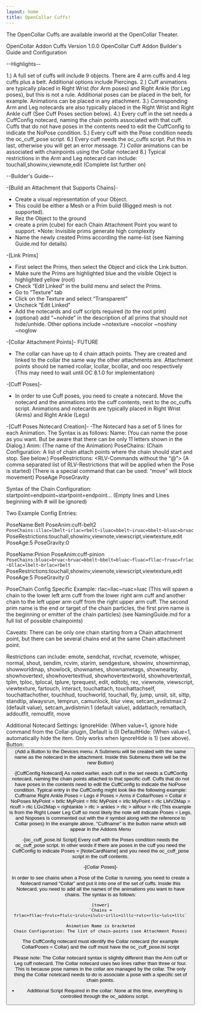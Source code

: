 ```yaml
---
layout: home
title: OpenCollar Cuffs!
---
```

The OpenCollar Cuffs are available inworld at the OpenCollar Theater. 

OpenCollar Addon Cuffs Version 1.0.0
OpenCollar Cuff Addon Builder's Guide and Configuration

--Highlights--

1.) A full set of cuffs will include 9 objects. There are 4 arm cuffs and 4 leg cuffs plus a belt. Additional options include Piercings.
2.) Cuff animations are typically placed in Right Wrist (for Arm poses) and Right Ankle (for Leg poses), but this is not a rule. Additional poses can be placed in the belt, for example. Animations can be placed in any attachment.
3.) Corresponding Arm and Leg notecards are also typically placed in the Right Wrist and Right Ankle cuff (See Cuff Poses section below).
4.) Every cuff in the set needs a CuffConfig notecard, naming the chain points associated with that cuff. Cuffs that do not have poses in the contents need to edit the CuffConfig to indicate the NoPose condition. 
5.) Every cuff with the Pose condition needs the oc_cuff_pose script.
6.) Every cuff needs the oc_cuffs script. Put this in last, otherwise you will get an error message.
7.) *Collar* animations can be associated with chainpoints using the Collar notecard
8.) Typical restrictions in the Arm and Leg notecard can include: touchall,showinv,viewnote,edit (Complete list further on)


--Builder's Guide--

-[Build an Attachment that Supports Chains]-
- Create a visual representation of your Object.
- This could be either a Mesh or a Prim build (Rigged mesh is not supported).
- Rez the Object to the ground
- create a prim (cube) for each Chain Attachment Point you want to support.
    *Note: Invisible prims generate high complexity
- Name the newly created Prims according the name-list (see Naming Guide.md for details)

-[Link Prims]
- First select the Prims, then select the Object and click the Link button.
- Make sure the Prims are highlighted blue and the visible Object is highlighted yellow (root)
- Check “Edit Linked” in the build menu and select the Prims.
- Go to “Texture” tab
- Click on the Texture and select “Transparent”
- Uncheck “Edit Linked”
- Add the notecards and cuff scripts required (to the root prim)
- (optional) add “~nohide” in the description of all prims that should not hide/unhide. Other options include ~notexture ~nocolor ~noshiny ~noglow

-[Collar Attachment Points]- FUTURE
- The collar can have up to 4 chain attach points. They are created and linked to the collar the same way the other attachments are. Attachment points should be named rcollar, lcollar, bcollar, and ooc respectively (This may need to wait until OC 8.1.0 for implementation)

-[Cuff Poses]-
- In order to use Cuff poses, you need to create a notecard. Move the notecard and the animations into the cuff contents, next to the oc_cuffs script. Animations and notecards are typically placed in Right Wrist (Arms) and Right Ankle (Legs)

-[Cuff Poses Notecard Creation]-
-The Notecard has a set of 5 lines for each Animation.
The Syntax is as follows:
    Name: <Pose Name>
    (You can name the pose as you want. But be aware that there can be only 11 letters shown in the Dialog.)
    Anim: <Animation Name>
    (The name of the Animation)
    PoseChains: <Chain Config>
    (Chain Configuration: A list of chain attach points where the chain should start and stop. See below.)
    PoseRestrictions: <RLV-Commands without the “@”>
    (A comma separated list of RLV-Restrictions that will be applied when the Pose is started)
    (There is a special command that can be used: “move” will block movement)
    PoseAge
    PoseGravity

Syntax of the Chain Configuration:
    startpoint=endpoint~startpoint=endpoint…
    (Empty lines and Lines beginning with # will be ignored)

Two Example Config Entries:

PoseName:Belt
PoseAnim:cuff-belt2
`PoseChains:illac=lbelt~irlac=rbelt~iluac=bbelt~iruac=bbelt~bluac=bruac`
PoseRestrictions:touchall,showinv,viewnote,viewscript,viewtexture,edit
PoseAge:5
PoseGravity:0

PoseName:Pinion
PoseAnim:cuff-pinion
`PoseChains:bluac=bruac~bruac=bbelt~bbelt=bluac~fluac=fllac~fruac=frlac~bllac=lbelt~brlac=rbelt`
PoseRestrictions:touchall,showinv,viewnote,viewscript,viewtexture,edit
PoseAge:5
PoseGravity:0

PoseChain Config Specific Example:
    rlac=llac~ruac=luac
    (This will spawn a chain to the lower left arm cuff from the lower right arm cuff and another chain to the left upper arm cuff from the right upper arm cuff. The second prim name is the end or target of the chain particles, the first prim name is the beginning or emitter of the chain particles)
    (see NamingGuide.md for a full list of possible chainpoints)

Caveats: There can be only one chain starting from a Chain attachment point, but there can be several chains end at the same Chain attachment point.

Restrictions can include: emote, sendchat, rcvchat, rcvemote, whisper, normal, shout, sendim, rcvim, starim, sendgesture, showinv, showminmap, showworldmap, showlock, shownames, shownametags, shownearby, showhovertext, showhovertexthud, showhovertextworld, showhovertextall, tplm, tploc, tplocal, tplure, tprequest, edit, editobj, rez, viewnote, viewscript, viewtexture, fartouch, interact, touchattach, touchattachself, touchattachother, touchhud, touchworld, touchall, fly, jump, unsit, sit, sittp, standtip, alwaysrun, temprun, camunlock, blur view, setcam_avdistmax:2 (default value), setcam_avdistmin:1 (default value), addattach, remattach, addoutfit, remoutfit, move

Additional Notecard Settings:
    IgnoreHide:<value>
    (When value=1, ignore hide command from the Collar-plugin, Default is 0)
    DefaultHide:<value>
    (When value=1, automatically hide the item. Only works when IgnoreHide is 1) (see above).
    Button:<Button Name>
    (Add a Button to the Devices menu. A Submenu will be created with the same name as the notecard in the attachment. Inside this Submenu there will be the new Button)

-[CuffConfig Notecard] As noted earlier, each cuff in the set needs a CuffConfig notecard, naming the chain points attached to that specific cuff. Cuffs that do not have poses in the contents need to edit the CuffConfig to indicate the NoPose condition. Typical entry in the CuffConfig might look like the following example:
        Cuffname Right Ankle
        Poses = Legs
        # Poses = Arms
        # CollarPoses = Collar
        # NoPoses
        MyPoint = brllc
        MyPoint = frllc
        MyPoint = irllc
        MyPoint = rllc
        LMV2Map = rlcuff > rllc
        LGv2Map = rightankle > rllc > ankles > rllc > allfour > rllc
    (This example is from the Right Lower Leg Cuff so most likely the note will indicate Poses = Legs, and Noposes is commented out with the # symbol along with the reference to Collar poses)
    In the example above, "Cuffname" is the button name which will appear in the Addons Menu

-[oc_cuff_pose.lsl Script] Every cuff with the Poses condition needs the oc_cuff_pose script. In other words if there are poses in the cuff you need the CuffConfig to indicate Poses = [NoteCardName] and you need the oc_cuff_pose script in the cuff contents.

-[*Collar* Poses]-

In order to see chains when a Pose of the Collar is running, you need to create a Notecard named “Collar” and put it into one of the set of cuffs. Inside this Notecard, you need to add all the names of the animations you want to have chains.
The syntax is as follows:

    [tower]
    `Chains = frlac=fllac~frulc=flulc~irulc=ilulc~irllc=illlc~rulc=rllc~lulc=lllc`

    Animation Name is bracketed
    Chain Configuration: The list of chain-points (see Attachment Poses)

The CuffConfig notecard must identify the Collar notecard (for example CollarPoses = Collar) and the cuff must have the oc_cuff_pose.lsl script
    
Please note: The Collar notecard syntax is slightly different than the Arm cuff or Leg cuff notecard. The Collar notecard uses two lines rather than three or four. This is because pose names in the collar are managed by the collar. The only thing the Collar notetcard needs to do is associate a pose with a specific set of chain points.

- Additional Script Required in the collar: None at this time, everything is controlled through the oc_addons script.
